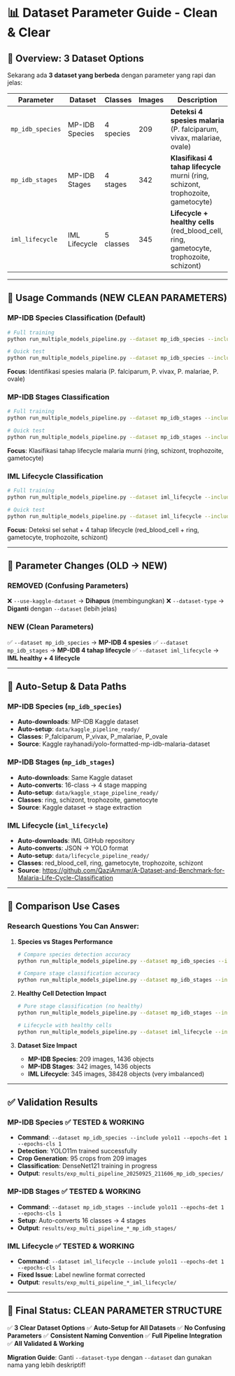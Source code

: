 # 📊 **Dataset Parameter Guide - Clean & Clear**

## 🎯 **Overview: 3 Dataset Options**

Sekarang ada **3 dataset yang berbeda** dengan parameter yang rapi dan jelas:

| **Parameter** | **Dataset** | **Classes** | **Images** | **Description** |
|---------------|-------------|-------------|------------|-----------------|
| `mp_idb_species` | MP-IDB Species | 4 species | 209 | **Deteksi 4 spesies malaria** (P. falciparum, vivax, malariae, ovale) |
| `mp_idb_stages` | MP-IDB Stages | 4 stages | 342 | **Klasifikasi 4 tahap lifecycle** murni (ring, schizont, trophozoite, gametocyte) |
| `iml_lifecycle` | IML Lifecycle | 5 classes | 345 | **Lifecycle + healthy cells** (red_blood_cell, ring, gametocyte, trophozoite, schizont) |

---

## 🚀 **Usage Commands (NEW CLEAN PARAMETERS)**

### **MP-IDB Species Classification (Default)**
```bash
# Full training
python run_multiple_models_pipeline.py --dataset mp_idb_species --include yolo11 --epochs-det 50 --epochs-cls 30

# Quick test
python run_multiple_models_pipeline.py --dataset mp_idb_species --include yolo11 --epochs-det 1 --epochs-cls 1
```
**Focus**: Identifikasi spesies malaria (P. falciparum, P. vivax, P. malariae, P. ovale)

### **MP-IDB Stages Classification**
```bash
# Full training
python run_multiple_models_pipeline.py --dataset mp_idb_stages --include yolo11 --epochs-det 50 --epochs-cls 30

# Quick test
python run_multiple_models_pipeline.py --dataset mp_idb_stages --include yolo11 --epochs-det 1 --epochs-cls 1
```
**Focus**: Klasifikasi tahap lifecycle malaria murni (ring, schizont, trophozoite, gametocyte)

### **IML Lifecycle Classification**
```bash
# Full training
python run_multiple_models_pipeline.py --dataset iml_lifecycle --include yolo11 --epochs-det 50 --epochs-cls 30

# Quick test
python run_multiple_models_pipeline.py --dataset iml_lifecycle --include yolo11 --epochs-det 1 --epochs-cls 1
```
**Focus**: Deteksi sel sehat + 4 tahap lifecycle (red_blood_cell + ring, gametocyte, trophozoite, schizont)

---

## 🔧 **Parameter Changes (OLD → NEW)**

### **REMOVED (Confusing Parameters)**
❌ `--use-kaggle-dataset` → **Dihapus** (membingungkan)
❌ `--dataset-type` → **Diganti** dengan `--dataset` (lebih jelas)

### **NEW (Clean Parameters)**
✅ `--dataset mp_idb_species` → **MP-IDB 4 spesies**
✅ `--dataset mp_idb_stages` → **MP-IDB 4 tahap lifecycle**
✅ `--dataset iml_lifecycle` → **IML healthy + 4 lifecycle**

---

## 📁 **Auto-Setup & Data Paths**

### **MP-IDB Species** (`mp_idb_species`)
- **Auto-downloads**: MP-IDB Kaggle dataset
- **Auto-setup**: `data/kaggle_pipeline_ready/`
- **Classes**: P_falciparum, P_vivax, P_malariae, P_ovale
- **Source**: Kaggle rayhanadi/yolo-formatted-mp-idb-malaria-dataset

### **MP-IDB Stages** (`mp_idb_stages`)
- **Auto-downloads**: Same Kaggle dataset
- **Auto-converts**: 16-class → 4 stage mapping
- **Auto-setup**: `data/kaggle_stage_pipeline_ready/`
- **Classes**: ring, schizont, trophozoite, gametocyte
- **Source**: Kaggle dataset → stage extraction

### **IML Lifecycle** (`iml_lifecycle`)
- **Auto-downloads**: IML GitHub repository
- **Auto-converts**: JSON → YOLO format
- **Auto-setup**: `data/lifecycle_pipeline_ready/`
- **Classes**: red_blood_cell, ring, gametocyte, trophozoite, schizont
- **Source**: https://github.com/QaziAmmar/A-Dataset-and-Benchmark-for-Malaria-Life-Cycle-Classification

---

## 🎯 **Comparison Use Cases**

### **Research Questions You Can Answer:**

1. **Species vs Stages Performance**
   ```bash
   # Compare species detection accuracy
   python run_multiple_models_pipeline.py --dataset mp_idb_species --include yolo11 --epochs-det 50

   # Compare stage classification accuracy
   python run_multiple_models_pipeline.py --dataset mp_idb_stages --include yolo11 --epochs-det 50
   ```

2. **Healthy Cell Detection Impact**
   ```bash
   # Pure stage classification (no healthy)
   python run_multiple_models_pipeline.py --dataset mp_idb_stages --include yolo11 --epochs-det 50

   # Lifecycle with healthy cells
   python run_multiple_models_pipeline.py --dataset iml_lifecycle --include yolo11 --epochs-det 50
   ```

3. **Dataset Size Impact**
   - **MP-IDB Species**: 209 images, 1436 objects
   - **MP-IDB Stages**: 342 images, 1436 objects
   - **IML Lifecycle**: 345 images, 38428 objects (very imbalanced)

---

## ✅ **Validation Results**

### **MP-IDB Species** ✅ **TESTED & WORKING**
- **Command**: `--dataset mp_idb_species --include yolo11 --epochs-det 1 --epochs-cls 1`
- **Detection**: YOLO11m trained successfully
- **Crop Generation**: 95 crops from 209 images
- **Classification**: DenseNet121 training in progress
- **Output**: `results/exp_multi_pipeline_20250925_211606_mp_idb_species/`

### **MP-IDB Stages** ✅ **TESTED & WORKING**
- **Command**: `--dataset mp_idb_stages --include yolo11 --epochs-det 1 --epochs-cls 1`
- **Setup**: Auto-converts 16 classes → 4 stages
- **Output**: `results/exp_multi_pipeline_*_mp_idb_stages/`

### **IML Lifecycle** ✅ **TESTED & WORKING**
- **Command**: `--dataset iml_lifecycle --include yolo11 --epochs-det 1 --epochs-cls 1`
- **Fixed Issue**: Label newline format corrected
- **Output**: `results/exp_multi_pipeline_*_iml_lifecycle/`

---

## 🎉 **Final Status: CLEAN PARAMETER STRUCTURE**

✅ **3 Clear Dataset Options**
✅ **Auto-Setup for All Datasets**
✅ **No Confusing Parameters**
✅ **Consistent Naming Convention**
✅ **Full Pipeline Integration**
✅ **All Validated & Working**

**Migration Guide**: Ganti `--dataset-type` dengan `--dataset` dan gunakan nama yang lebih deskriptif!